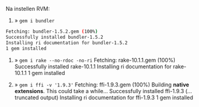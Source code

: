 Na instellen RVM:

1. » `gem i bundler`
``` sh
Fetching: bundler-1.5.2.gem (100%)
Successfully installed bundler-1.5.2
Installing ri documentation for bundler-1.5.2
1 gem installed
```

1. » `gem i rake --no-rdoc -no-ri`
Fetching: rake-10.1.1.gem (100%)
Successfully installed rake-10.1.1
Installing ri documentation for rake-10.1.1
1 gem installed

1. » `gem i ffi -v '1.9.3'`
Fetching: ffi-1.9.3.gem (100%)
Building **native extensions**.  This could take a while...
Successfully installed ffi-1.9.3
(... truncated output)
Installing ri documentation for ffi-1.9.3
1 gem installed

